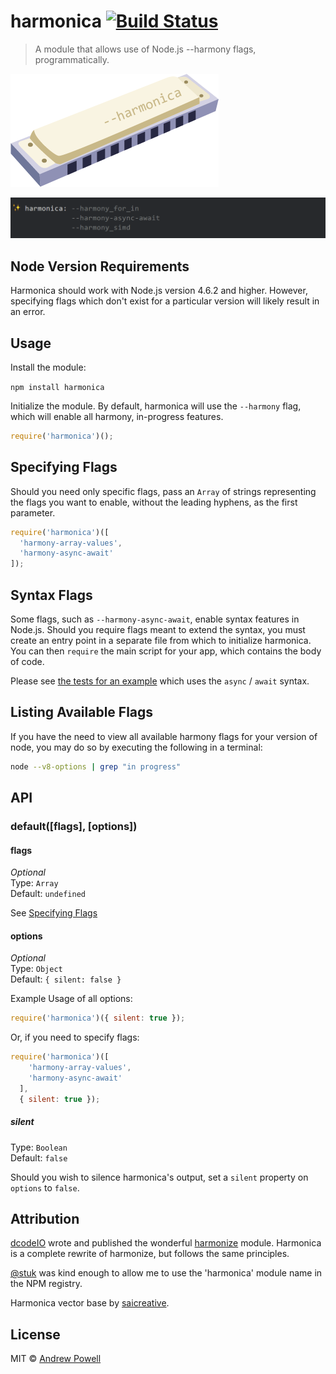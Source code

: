 # harmonica [![Build Status](https://travis-ci.org/shellscape/harmonica.svg?branch=master)](https://travis-ci.org/shellscape/harmonica)

> A module that allows use of Node.js --harmony flags, programmatically.

![Harmonica](harmonica.png)

![screenshot](screenshot.png)

## Node Version Requirements

Harmonica should work with Node.js version 4.6.2 and higher. However, specifying
flags which don't exist for a particular version will likely result in an error.

## Usage

Install the module:

`npm install harmonica`

Initialize the module. By default, harmonica will use the `--harmony` flag,
which will enable all harmony, in-progress features.

```js
require('harmonica')();
```

## Specifying Flags

Should you need only specific flags, pass an `Array` of strings representing the
flags you want to enable, without the leading hyphens, as the first parameter.

```js
require('harmonica')([
  'harmony-array-values',
  'harmony-async-await'
]);
```

## Syntax Flags

Some flags, such as `--harmony-async-await`, enable syntax features in Node.js.
Should you require flags meant to extend the syntax, you must create an entry
point in a separate file from which to initialize harmonica. You can then
`require` the main script for your app, which contains the body of code.

Please see [the tests for an example](https://github.com/shellscape/harmonica/test)
which uses the `async` / `await` syntax.

## Listing Available Flags

If you have the need to view all available harmony flags for your version of node,
you may do so by executing the following in a terminal:

```bash
node --v8-options | grep "in progress"
```

## API

### default([flags], [options])

#### flags

*Optional*  
Type: `Array`  
Default: `undefined`

See [Specifying Flags](#specifying-flags)

#### options

*Optional*  
Type: `Object`  
Default: `{ silent: false }`

Example Usage of all options:

```js
require('harmonica')({ silent: true });
```

Or, if you need to specify flags:

```js
require('harmonica')([
    'harmony-array-values',
    'harmony-async-await'
  ],
  { silent: true });
```

##### silent

Type: `Boolean`  
Default: `false`

Should you wish to silence harmonica's output, set a `silent` property on
`options` to `false`.


## Attribution

[dcodeIO](http://dcode.io/) wrote and published the wonderful
[harmonize](https://github.com/dcodeIO/node-harmonize) module. Harmonica is a
complete rewrite of harmonize, but follows the same principles.

[@stuk](https://twitter.com/stuk) was kind enough to allow me to use the
'harmonica' module name in the NPM registry.

Harmonica vector base by [saicreative](https://www.vecteezy.com/members/saicreative).

## License

MIT © [Andrew Powell](http://shellscape.org)

